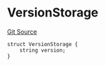 # VersionStorage
[Git Source](https://github.com/thrackle-io/aquifi-rules-v1/blob/0c22edbee3ca4c32dcba8042eeb10bc1a6c3bdd0/src/protocol/diamond/VersionFacetLib.sol)


```solidity
struct VersionStorage {
    string version;
}
```

